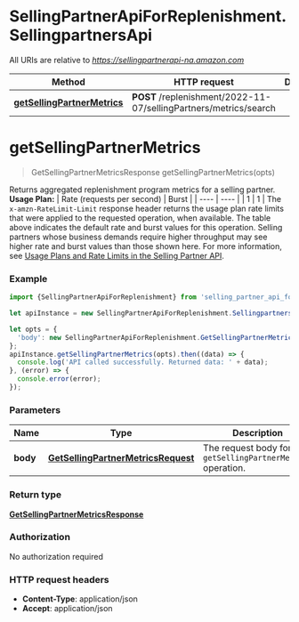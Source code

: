 # SellingPartnerApiForReplenishment.SellingpartnersApi

All URIs are relative to *https://sellingpartnerapi-na.amazon.com*

Method | HTTP request | Description
------------- | ------------- | -------------
[**getSellingPartnerMetrics**](SellingpartnersApi.md#getSellingPartnerMetrics) | **POST** /replenishment/2022-11-07/sellingPartners/metrics/search | 


<a name="getSellingPartnerMetrics"></a>
# **getSellingPartnerMetrics**
> GetSellingPartnerMetricsResponse getSellingPartnerMetrics(opts)



Returns aggregated replenishment program metrics for a selling partner.   **Usage Plan:**  | Rate (requests per second) | Burst | | ---- | ---- | | 1 | 1 |  The `x-amzn-RateLimit-Limit` response header returns the usage plan rate limits that were applied to the requested operation, when available. The table above indicates the default rate and burst values for this operation. Selling partners whose business demands require higher throughput may see higher rate and burst values than those shown here. For more information, see [Usage Plans and Rate Limits in the Selling Partner API](https://developer-docs.amazon.com/sp-api/docs/usage-plans-and-rate-limits-in-the-sp-api).

### Example
```javascript
import {SellingPartnerApiForReplenishment} from 'selling_partner_api_for_replenishment';

let apiInstance = new SellingPartnerApiForReplenishment.SellingpartnersApi();

let opts = { 
  'body': new SellingPartnerApiForReplenishment.GetSellingPartnerMetricsRequest() // GetSellingPartnerMetricsRequest | The request body for the `getSellingPartnerMetrics` operation.
};
apiInstance.getSellingPartnerMetrics(opts).then((data) => {
  console.log('API called successfully. Returned data: ' + data);
}, (error) => {
  console.error(error);
});

```

### Parameters

Name | Type | Description  | Notes
------------- | ------------- | ------------- | -------------
 **body** | [**GetSellingPartnerMetricsRequest**](GetSellingPartnerMetricsRequest.md)| The request body for the `getSellingPartnerMetrics` operation. | [optional] 

### Return type

[**GetSellingPartnerMetricsResponse**](GetSellingPartnerMetricsResponse.md)

### Authorization

No authorization required

### HTTP request headers

 - **Content-Type**: application/json
 - **Accept**: application/json

